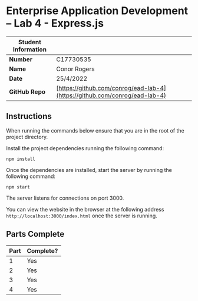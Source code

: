 # Enterprise Application Development – Lab 4 - Express.js

| Student Information |                                                                            |
| ------------------- | -------------------------------------------------------------------------- |
| **Number**          | C17730535                                                                  |
| **Name**            | Conor Rogers                                                               |
| **Date**            | 25/4/2022                                                                   |
| **GitHub Repo**     | [https://github.com/conrog/ead-lab-4](https://github.com/conrog/ead-lab-4) |

## Instructions

When running the commands below ensure that you are in the root of the project directory.

Install the project dependencies running the following command:

`npm install`

Once the dependencies are installed, start the server by running the following command:

`npm start`

The server listens for connections on port 3000.

You can view the website in the browser at the following address `http://localhost:3000/index.html` once the server is running.

## Parts Complete

| Part | Complete? |
| ---- | --------- |
| 1    | Yes       |
| 2    | Yes       |
| 3    | Yes       |
| 4    | Yes       |
